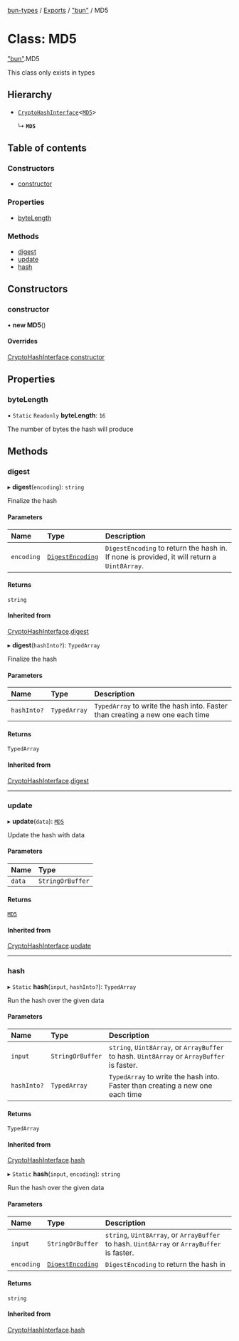 [bun-types](https://oven-sh.github.io/bun-types/README.md) / [Exports](https://oven-sh.github.io/bun-types/modules.md) / ["bun"](https://oven-sh.github.io/bun-types/modules/bun_.md) / MD5

# Class: MD5

["bun"](https://oven-sh.github.io/bun-types/modules/bun_.md).MD5

This class only exists in types

## Hierarchy

- [`CryptoHashInterface`](https://oven-sh.github.io/bun-types/classes/bun_.CryptoHashInterface.md)<[`MD5`](https://oven-sh.github.io/bun-types/classes/bun_.MD5.md)\>

  ↳ **`MD5`**

## Table of contents

### Constructors

- [constructor](https://oven-sh.github.io/bun-types/classes/bun_.MD5.md#constructor)

### Properties

- [byteLength](https://oven-sh.github.io/bun-types/classes/bun_.MD5.md#bytelength)

### Methods

- [digest](https://oven-sh.github.io/bun-types/classes/bun_.MD5.md#digest)
- [update](https://oven-sh.github.io/bun-types/classes/bun_.MD5.md#update)
- [hash](https://oven-sh.github.io/bun-types/classes/bun_.MD5.md#hash)

## Constructors

### constructor

• **new MD5**()

#### Overrides

[CryptoHashInterface](https://oven-sh.github.io/bun-types/classes/bun_.CryptoHashInterface.md).[constructor](https://oven-sh.github.io/bun-types/classes/bun_.CryptoHashInterface.md#constructor)

## Properties

### byteLength

▪ `Static` `Readonly` **byteLength**: ``16``

The number of bytes the hash will produce

## Methods

### digest

▸ **digest**(`encoding`): `string`

Finalize the hash

#### Parameters

| Name | Type | Description |
| :------ | :------ | :------ |
| `encoding` | [`DigestEncoding`](https://oven-sh.github.io/bun-types/modules/bun_.md#digestencoding) | `DigestEncoding` to return the hash in. If none is provided, it will return a `Uint8Array`. |

#### Returns

`string`

#### Inherited from

[CryptoHashInterface](https://oven-sh.github.io/bun-types/classes/bun_.CryptoHashInterface.md).[digest](https://oven-sh.github.io/bun-types/classes/bun_.CryptoHashInterface.md#digest)

▸ **digest**(`hashInto?`): `TypedArray`

Finalize the hash

#### Parameters

| Name | Type | Description |
| :------ | :------ | :------ |
| `hashInto?` | `TypedArray` | `TypedArray` to write the hash into. Faster than creating a new one each time |

#### Returns

`TypedArray`

#### Inherited from

[CryptoHashInterface](https://oven-sh.github.io/bun-types/classes/bun_.CryptoHashInterface.md).[digest](https://oven-sh.github.io/bun-types/classes/bun_.CryptoHashInterface.md#digest)

___

### update

▸ **update**(`data`): [`MD5`](https://oven-sh.github.io/bun-types/classes/bun_.MD5.md)

Update the hash with data

#### Parameters

| Name | Type |
| :------ | :------ |
| `data` | `StringOrBuffer` |

#### Returns

[`MD5`](https://oven-sh.github.io/bun-types/classes/bun_.MD5.md)

#### Inherited from

[CryptoHashInterface](https://oven-sh.github.io/bun-types/classes/bun_.CryptoHashInterface.md).[update](https://oven-sh.github.io/bun-types/classes/bun_.CryptoHashInterface.md#update)

___

### hash

▸ `Static` **hash**(`input`, `hashInto?`): `TypedArray`

Run the hash over the given data

#### Parameters

| Name | Type | Description |
| :------ | :------ | :------ |
| `input` | `StringOrBuffer` | `string`, `Uint8Array`, or `ArrayBuffer` to hash. `Uint8Array` or `ArrayBuffer` is faster. |
| `hashInto?` | `TypedArray` | `TypedArray` to write the hash into. Faster than creating a new one each time |

#### Returns

`TypedArray`

#### Inherited from

[CryptoHashInterface](https://oven-sh.github.io/bun-types/classes/bun_.CryptoHashInterface.md).[hash](https://oven-sh.github.io/bun-types/classes/bun_.CryptoHashInterface.md#hash)

▸ `Static` **hash**(`input`, `encoding`): `string`

Run the hash over the given data

#### Parameters

| Name | Type | Description |
| :------ | :------ | :------ |
| `input` | `StringOrBuffer` | `string`, `Uint8Array`, or `ArrayBuffer` to hash. `Uint8Array` or `ArrayBuffer` is faster. |
| `encoding` | [`DigestEncoding`](https://oven-sh.github.io/bun-types/modules/bun_.md#digestencoding) | `DigestEncoding` to return the hash in |

#### Returns

`string`

#### Inherited from

[CryptoHashInterface](https://oven-sh.github.io/bun-types/classes/bun_.CryptoHashInterface.md).[hash](https://oven-sh.github.io/bun-types/classes/bun_.CryptoHashInterface.md#hash)
